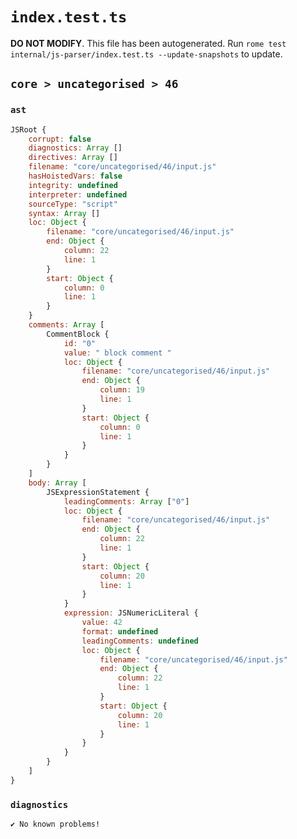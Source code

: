 # `index.test.ts`

**DO NOT MODIFY**. This file has been autogenerated. Run `rome test internal/js-parser/index.test.ts --update-snapshots` to update.

## `core > uncategorised > 46`

### `ast`

```javascript
JSRoot {
	corrupt: false
	diagnostics: Array []
	directives: Array []
	filename: "core/uncategorised/46/input.js"
	hasHoistedVars: false
	integrity: undefined
	interpreter: undefined
	sourceType: "script"
	syntax: Array []
	loc: Object {
		filename: "core/uncategorised/46/input.js"
		end: Object {
			column: 22
			line: 1
		}
		start: Object {
			column: 0
			line: 1
		}
	}
	comments: Array [
		CommentBlock {
			id: "0"
			value: " block comment "
			loc: Object {
				filename: "core/uncategorised/46/input.js"
				end: Object {
					column: 19
					line: 1
				}
				start: Object {
					column: 0
					line: 1
				}
			}
		}
	]
	body: Array [
		JSExpressionStatement {
			leadingComments: Array ["0"]
			loc: Object {
				filename: "core/uncategorised/46/input.js"
				end: Object {
					column: 22
					line: 1
				}
				start: Object {
					column: 20
					line: 1
				}
			}
			expression: JSNumericLiteral {
				value: 42
				format: undefined
				leadingComments: undefined
				loc: Object {
					filename: "core/uncategorised/46/input.js"
					end: Object {
						column: 22
						line: 1
					}
					start: Object {
						column: 20
						line: 1
					}
				}
			}
		}
	]
}
```

### `diagnostics`

```
✔ No known problems!

```
